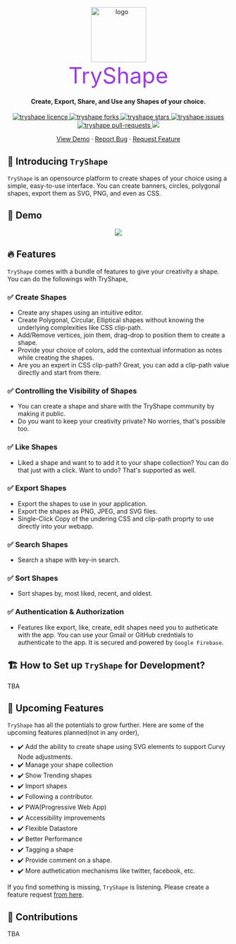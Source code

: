 <p align="center">
    <a href="https://tryshape.vercel.app/">
        <img src="https://res.cloudinary.com/atapas/image/upload/v1624874245/demos/TryShape-GitHub-icon-only_lwjrc3.png" alt="logo" width="125"/>
    </a>
    <span style="display: block;font-size: 50px;color: #9740DD">TryShape</span>
<p/>

<h4 align="center">Create, Export, Share, and Use any Shapes of your choice.</h4>

<p align="center">
<a href="https://github.com/TryShape/tryshape/blob/master/LICENSE" target="blank">
<img src="https://img.shields.io/github/license/TryShape/tryshape?style=flat-square" alt="tryshape licence" />
</a>
<a href="https://github.com/TryShape/tryshape/fork" target="blank">
<img src="https://img.shields.io/github/forks/TryShape/tryshape?style=flat-square" alt="tryshape forks"/>
</a>
<a href="https://github.com/TryShape/tryshape/stargazers" target="blank">
<img src="https://img.shields.io/github/stars/TryShape/tryshape?style=flat-square" alt="tryshape stars"/>
</a>
<a href="https://github.com/TryShape/tryshape/issues" target="blank">
<img src="https://img.shields.io/github/issues/TryShape/tryshape?style=flat-square" alt="tryshape issues"/>
</a>
<a href="https://github.com/TryShape/tryshape/pulls" target="blank">
<img src="https://img.shields.io/github/issues-pr/TryShape/tryshape?style=flat-square" alt="tryshape pull-requests"/>
</a>
<a href="https://twitter.com/intent/tweet?text=Check%20this%20amazing%20app%20https://tryshape.vercel.app/,%20created%20by%20@tapasadhikary%20and%20friends%0A%0A%23DEVCommunity%20%23100DaysOfCode%20%23tryshape"><img src="https://img.shields.io/twitter/url?label=Share%20on%20Twitter&style=social&url=https%3A%2F%2Fgithub.com%2FTryShape%2Ftryshape"></a>

</p>

<p align="center">
    <a href="https://tryshape.vercel.app/" target="blank">View Demo</a>
    ·
    <a href="https://github.com/TryShape/tryshape/issues/new/choose">Report Bug</a>
    ·
    <a href="https://github.com/TryShape/tryshape/issues/new/choose">Request Feature</a>
</p>

## 👋 Introducing `TryShape`
`TryShape` is an opensource platform to create shapes of your choice using a simple, easy-to-use interface. You can create banners, circles, polygonal shapes, export them as SVG, PNG, and even as CSS.

## 🚀 Demo
<p align="center">
    <a href="https://tryshape.vercel.app/">
        <img src="https://res.cloudinary.com/atapas/image/upload/v1624874245/demos/TryShape-GitHub-text_ktweay.png">
    </a>
</p>

## 🔥 Features
`TryShape` comes with a bundle of features to give your creativity a shape. You can do the followings with TryShape,
### ✅ Create Shapes
- Create any shapes using an intuitive editor.
- Create Polygonal, Circular, Elliptical shapes without knowing the underlying complexities like CSS clip-path.
- Add/Remove vertices, join them, drag-drop to position them to create a shape.
- Provide your choice of colors, add the contextual information as notes while creating the shapes.
- Are you an expert in CSS clip-path? Great, you can add a clip-path value directly and start from there.

### ✅ Controlling the Visibility of Shapes
- You can create a shape and share with the TryShape community by making it public.
- Do you want to keep your creativity private? No worries, that's possible too.

### ✅ Like Shapes
- Liked a shape and want to to add it to your shape collection? You can do that just with a click. Want to undo? That's supported as well.

### ✅ Export Shapes
- Export the shapes to use in your application.
- Export the shapes as PNG, JPEG, and SVG files.
- Single-Click Copy of the undering CSS and clip-path proprty to use directly into your webapp.

### ✅ Search Shapes
- Search a shape with key-in search.

### ✅ Sort Shapes
- Sort shapes by, most liked, recent, and oldest.
### ✅ Authentication & Authorization
- Features like export, like, create, edit shapes need you to autheticate with the app. You can use your Gmail or GitHub credntials to authenticate to the app. It is secured and powered by `Google Firebase`.

## 🏗️ How to Set up `TryShape` for Development?
TBA

## 🦄 Upcoming Features
`TryShape` has all the potentials to grow further. Here are some of the upcoming features planned(not in any order),

- ✔️ Add the ability to create shape using SVG elements to support Curvy Node adjustments.
- ✔️ Manage your shape collection
- ✔️ Show Trending shapes
- ✔️ Import shapes
- ✔️ Following a contributor.
- ✔️ PWA(Progressive Web App)
- ✔️ Accessibility improvements
- ✔️ Flexible Datastore
- ✔️ Better Performance
- ✔️ Tagging a shape
- ✔️ Provide comment on a shape.
- ✔️ More authetication mechanisms like twitter, facebook, etc.

If you find something is missing, `TryShape` is listening. Please create a feature request [from here](https://github.com/TryShape/tryshape/issues/new/choose).

## 🤝 Contributions
TBA
